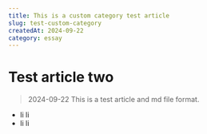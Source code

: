 ```yaml
---
title: This is a custom category test article
slug: test-custom-category
createdAt: 2024-09-22
category: essay
---
```



# Test article two
> 2024-09-22 This is a test article and md file format.


* li li
* li li

